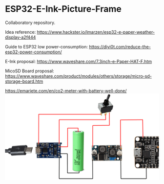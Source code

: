 # ESP32-E-Ink-Picture-Frame
Collaboratory repository.

Idea reference:
https://www.hackster.io/lmarzen/esp32-e-paper-weather-display-a2f444

Guide to ESP32 low power-consumption:
https://diyi0t.com/reduce-the-esp32-power-consumption/

E-Ink proposal:
https://www.waveshare.com/7.3inch-e-Paper-HAT-F.htm

MicoSD Board proposal:
https://www.waveshare.com/product/modules/others/storage/micro-sd-storage-board.htm

https://emariete.com/en/co2-meter-with-battery-well-done/
![Alt text](image.png)